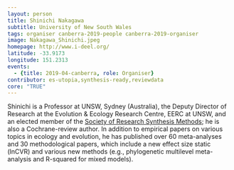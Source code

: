 ```yaml
---
layout: person
title: Shinichi Nakagawa
subtitle: University of New South Wales
tags: organiser canberra-2019-people canberra-2019-organiser
image: Nakagawa_Shinichi.jpeg
homepage: http://www.i-deel.org/
latitude: -33.9173
longitude: 151.2313
events:
  - {title: 2019-04-canberra, role: Organiser}
contributor: es-utopia,synthesis-ready,reviewdata
core: "TRUE"
---
```

Shinichi is a Professor at UNSW, Sydney (Australia), the Deputy Director of Research at the Evolution & Ecology Research Centre, EERC at UNSW, and an elected member of the <a href="http://www.srsm.org/" target="_blank" rel="noopener">Society of Research Synthesis Methods</a>; he is also a Cochrane-review author. In addition to empirical papers on various topics in ecology and evolution, he has published over 60 meta-analyses and 30 methodological papers, which include a new effect size static (lnCVR) and various new methods (e.g., phylogenetic multilevel meta-analysis and R-squared for mixed models).